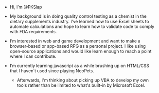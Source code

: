 - Hi, I’m @PKSlap

- My background is in doing quality control testing as a chemist in the dietary supplements industry. I've learned how to use Excel sheets to automate calculations and hope to learn how to validate code to comply with FDA requirements.
- I’m interested in web and game development and want to make a browser-based or app-based RPG as a personal project. I like using open-source applications and would like learn enough to reach a point where I can contribute.
- I’m currently learning javascript as a while brushing up on HTML/CSS that I haven't used since playing NeoPets.
  - Afterwards, I'm thinking about picking up VBA to develop my own tools rather than be limited to what's built-in by Microsoft Excel.

<!---
PKSlap/PKSlap is a ✨ special ✨ repository because its `README.md` (this file) appears on your GitHub profile.
You can click the Preview link to take a look at your changes.
--->
